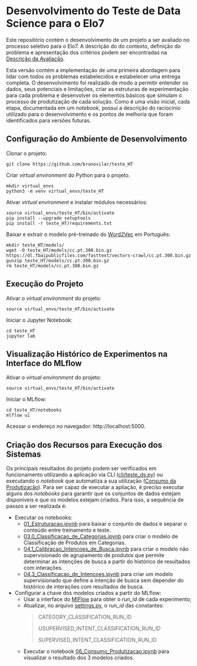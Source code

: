 # Desenvolvimento do Teste de Data Science para o Elo7

Este repositório contém o desenvolvimento de um projeto a ser avaliado no processo seletivo para o Elo7. A descrição do do contexto, definição do problema e apresentação dos critérios podem ser encontradas na [Descrição da Avaliação](DescricaoAvaliacao.md). 

Esta versão contém a implementação de uma primeira abordagem para lidar com todos os problemas estabelecidos e estabelecer uma entrega completa. O desenvolvimento foi realizado de modo a permitir entender os dados, seus potenciais e limitações, criar as estruturas de experimentação para cada problema e desenvolver os elementos básicos que simulam o processo de produtização de cada solução. Como é uma visão inicial, cada etapa, documentada em um *notebook*, possui a descrição do raciocínio utilizado para o desenvolvimento e os pontos de melhoria que foram identificados para versões futuras.

## Configuração do Ambiente de Desenvolvimento


Clonar o projeto:

```
git clone https://github.com/brunovilar/teste_HT 
```

Criar *virtual environment* do Python para o projeto.

```
mkdir virtual_envs
python3 -m venv virtual_envs/teste_HT
```

Ativar *virtual environment* e instalar módulos necessários:

```
source virtual_envs/teste_HT/bin/activate
pip install --upgrade setuptools
pip install -r teste_HT/requirements.txt
```

Baixar e extrair o modelo pré-treinado do [Word2Vec](https://fasttext.cc/docs/en/crawl-vectors.html) em Português:

```
mkdir teste_HT/models/
wget -O teste_HT/models/cc.pt.300.bin.gz https://dl.fbaipublicfiles.com/fasttext/vectors-crawl/cc.pt.300.bin.gz
gunzip teste_HT/models/cc.pt.300.bin.gz
rm teste_HT/models/cc.pt.300.bin.gz
```

## Execução do Projeto

Ativar o *virtual environment* do projeto:

```
source virtual_envs/teste_HT/bin/activate
```

Iniciar o Jupyter Notebook:

```
cd teste_HT
jupyter lab
```

## Visualização Histórico de Experimentos na Interface do MLflow

Ativar o *virtual environment* do projeto:

```
source virtual_envs/teste_HT/bin/activate
```

Iniciar o MLflow:

```
cd teste_HT/notebooks
mlflow ui
```

Acessar o endereço no navegador: http://localhost:5000.

## Criação dos Recursos para Execução dos Sistemas

Os principais resultados do projeto podem ser verificados em funcionamento utilizando a aplicação via CLI ([cli/teste_ds.py](cli/teste_ds.py)) ou executando o *notebook* que automatiza a sua utilização ([Consumo da Produtização](notebooks/06_Consumo_Produtizacao.ipynb)). Para ser capaz de executar a apliação, é preciso executar alguns dos *notebooks* para garantir que os conjuntos de dados estejam disponíveis e que os modelos estejam criados. Para isso, a sequência de passos a ser realizada é:

 - Executar os notebooks:
     - [01_Estruturacao.ipynb](notebooks/01_Estruturacao.ipynb) para baixar o conjunto de dados e separar o conteúdo entre treinamento e teste.
     - [03.0_Classificacao_de_Categorias.ipynb](notebooks/03.0_Classificacao_de_Categorias.ipynb) para criar o modelo de Classificação de Produtos em Categorias.
     - [04.1_Calibracao_Intencoes_de_Busca.ipynb](notebooks/04.1_Calibracao_Intencoes_de_Busca.ipynb) para criar o modelo não supervisionado de agrupamento de produtos que permite determinar as intenções de busca a partir do histórico de resultados com interações.
     - [04.3_Classificacao_de_Intencoes.ipynb](notebooks/04.3_Classificacao_de_Intencoes.ipynb) para criar um modelo supervisionado que define a intenção de busca sem depender do histórico de interações com resultados de busca.
 - Configurar a chave dos modelos criados a partir do MLflow:
     - Usar a interface do [MlFlow](README.md#Visualizar-Histórico-de-Experimentos-na-Interface-do-MLFlow) para obter o *run_id* de cada experimento;
     - Atualizar, no arquivo [settings.py](src/settings.py), o *run_id* das constantes:
         > CATEGORY_CLASSIFICATION_RUN_ID
         > 
         > USUPERVISED_INTENT_CLASSIFICATION_RUN_ID
         > 
         > SUPERVISED_INTENT_CLASSIFICATION_RUN_ID
     - Executar o notebook [06_Consumo_Produtizacao.ipynb](notebooks/06_Consumo_Produtizacao.ipynb) para visualizar o resultado dos 3 modelos criados.
